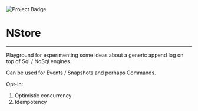 

<img src="https://ci.appveyor.com/api/projects/status/github/proximosrl/nstore?svg=true" alt="Project Badge" >


# NStore
---
Playground for experimenting some ideas about a generic append log on top of Sql / NoSql engines.

Can be used for Events / Snapshots and perhaps Commands.

Opt-in:

1. Optimistic concurrency
2. Idempotency
